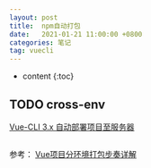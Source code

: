 ```yaml
---
layout: post
title:  npm自动打包
date:   2021-01-21 11:00:00 +0800
categories: 笔记
tag: vuecli
---
```

* content
{:toc}

## TODO cross-env

[Vue-CLI 3.x 自动部署项目至服务器](https://segmentfault.com/a/1190000018729701)

##

参考：
[Vue项目分环境打包步奏详解](https://www.php.cn/js-tutorial-393607.html)
